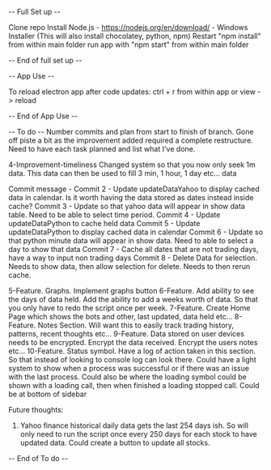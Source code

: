 -- Full Set up -- 

Clone repo
Install Node.js - https://nodejs.org/en/download/ - Windows Installer (This will also install chocolatey, python, npm)
Restart
"npm install" from within main folder
run app with "npm start" from within main folder

-- End of full set up --


-- App Use --

To reload electron app after code updates:
ctrl + r from within app or view -> reload

-- End of App Use --


-- To do --
Number commits and plan from start to finish of branch. Gone off piste a bit as the improvement added required a
complete restructure. Need to have each task planned and list what I've done.

4-Improvement-timeliness
Changed system so that you now only seek 1m data. This data can then be used to fill 3 min, 1 hour, 1 day etc... data

Commit message - 
Commit 2 - Update updateDataYahoo to display cached data in calendar. 
Is it worth having the data stored as dates instead inside cache?
Commit 3 - Update so that yahoo data will appear in show data table. Need to be able to select time period.
Commit 4 - Update updateDataPython to cache held data
Commit 5 - Update updateDataPython to display cached data in calendar
Commit 6 - Update so that python minute data will appear in show data. Need to able to select a day to show that data
Commit 7 - Cache all dates that are not trading days, have a way to input non trading days
Commit 8 - Delete Data for selection. Needs to show data, then allow selection for delete. Needs to then rerun cache. 





5-Feature. Graphs. Implement graphs button
6-Feature. Add ability to see the days of data held. Add the ability to add a weeks worth of data. So that you only have to redo the script once per week.
7-Feature. Create Home Page which shows the bots and other, last updated, data held etc...
8-Feature. Notes Section. Will want this to easily track trading history, patterns, recent thoughts etc...
9-Feature. Data stored on user devices needs to be encrypted. Encrypt the data received. Encrypt the users notes etc...
10-Feature. Status symbol. Have a log of action taken in this section. So that instead of looking to console log can look there.
Could have a light system to show when a process was successful or if there was an issue with the last process. Could 
also be where the loading symbol could be shown with a loading call, then when finished a loading stopped call. 
Could be at bottom of sidebar

Future thoughts:
1. Yahoo finance historical daily data gets the last 254 days ish. So will only need to run the script once
every 250 days for each stock to have updated data. Could create a button to update all stocks.

-- End of To do --

